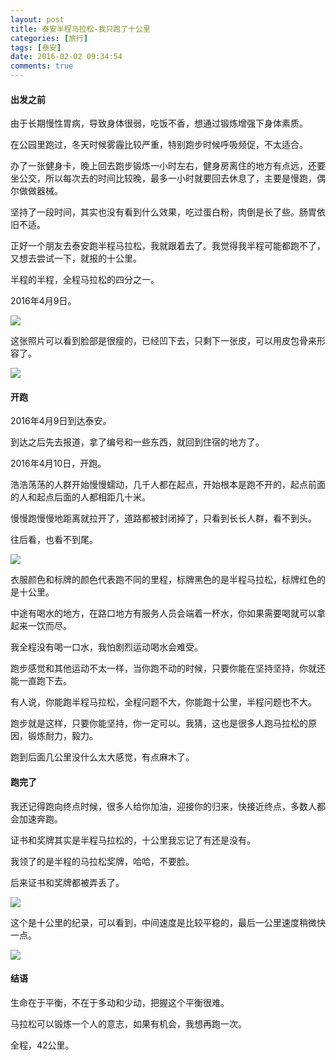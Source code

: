 ```yaml
---
layout: post
title: 泰安半程马拉松-我只跑了十公里
categories: [旅行]
tags: [泰安]
date: 2016-02-02 09:34:54
comments: true
---
```


#### 出发之前

由于长期慢性胃病，导致身体很弱，吃饭不香，想通过锻炼增强下身体素质。

在公园里跑过，冬天时候雾霾比较严重，特别跑步时候呼吸频促，不太适合。

办了一张健身卡，晚上回去跑步锻炼一小时左右，健身房离住的地方有点远，还要坐公交，所以每次去的时间比较晚，最多一小时就要回去休息了，主要是慢跑，偶尔做做器械。

坚持了一段时间，其实也没有看到什么效果，吃过蛋白粉，肉倒是长了些。肠胃依旧不适。

正好一个朋友去泰安跑半程马拉松，我就跟着去了。我觉得我半程可能都跑不了，又想去尝试一下，就报的十公里。

半程的半程，全程马拉松的四分之一。

2016年4月9日。

![](http://pepyaejmo.bkt.clouddn.com/WechatIMG34.jpeg)

这张照片可以看到脸部是很瘦的，已经凹下去，只剩下一张皮，可以用皮包骨来形容了。

![](http://pepyaejmo.bkt.clouddn.com/WechatIMG35.jpeg)

#### 开跑

2016年4月9日到达泰安。

到达之后先去报道，拿了编号和一些东西，就回到住宿的地方了。

2016年4月10日，开跑。

浩浩荡荡的人群开始慢慢蠕动，几千人都在起点，开始根本是跑不开的，起点前面的人和起点后面的人都相距几十米。

慢慢跑慢慢地距离就拉开了，道路都被封闭掉了，只看到长长人群，看不到头。

往后看，也看不到尾。

![](http://pepyaejmo.bkt.clouddn.com/WechatIMG36.jpeg)

衣服颜色和标牌的颜色代表跑不同的里程，标牌黑色的是半程马拉松，标牌红色的是十公里。

中途有喝水的地方，在路口地方有服务人员会端着一杯水，你如果需要喝就可以拿起来一饮而尽。

我全程没有喝一口水，我怕剧烈运动喝水会难受。

跑步感觉和其他运动不太一样，当你跑不动的时候，只要你能在坚持坚持，你就还能一直跑下去。

有人说，你能跑半程马拉松，全程问题不大，你能跑十公里，半程问题也不大。

跑步就是这样，只要你能坚持，你一定可以。我猜，这也是很多人跑马拉松的原因，锻炼耐力，毅力。

跑到后面几公里没什么太大感觉，有点麻木了。

#### 跑完了

我还记得跑向终点时候，很多人给你加油，迎接你的归来，快接近终点，多数人都会加速奔跑。

证书和奖牌其实是半程马拉松的，十公里我忘记了有还是没有。

我领了的是半程的马拉松奖牌，哈哈，不要脸。

后来证书和奖牌都被弄丢了。

![](http://pepyaejmo.bkt.clouddn.com/WechatIMG38.jpeg)

这个是十公里的纪录，可以看到，中间速度是比较平稳的，最后一公里速度稍微快一点。

![](http://pepyaejmo.bkt.clouddn.com/WechatIMG39.jpeg)

#### 结语

生命在于平衡，不在于多动和少动，把握这个平衡很难。

马拉松可以锻炼一个人的意志，如果有机会，我想再跑一次。

全程，42公里。



